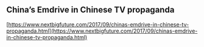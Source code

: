 ## China’s Emdrive in Chinese TV propaganda
  
  [https://www.nextbigfuture.com/2017/09/chinas-emdrive-in-chinese-tv-propaganda.html](https://www.nextbigfuture.com/2017/09/chinas-emdrive-in-chinese-tv-propaganda.html)